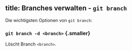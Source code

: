 title: Branches verwalten - `git branch`
---

Die wichtigsten Optionen von `git branch`:

### `git branch -d <branch>` {.smaller}

Löscht Branch `<branch>`. 
